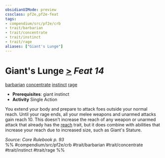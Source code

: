 ```yaml
---
obsidianUIMode: preview
cssclass: pf2e,pf2e-feat
tags:
- compendium/src/pf2e/crb
- trait/barbarian
- trait/concentrate
- trait/instinct
- trait/rage
aliases: ["Giant's Lunge"]
---
```

# Giant's Lunge  [>](/rules/core-rulebook/chapter-9-playing-the-game.md#Actions "Single Action") *Feat 14*  
[barbarian](/rules/traits/barbarian.md)  [concentrate](/rules/traits/concentrate.md)  [instinct](/rules/traits/instinct.md)  [rage](/rules/traits/rage.md)  

- **Prerequisites**: giant instinct
- **Activity** Single Action

You extend your body and prepare to attack foes outside your normal reach. Until your rage ends, all your melee weapons and unarmed attacks gain reach 10. This doesn't increase the reach of any weapon or unarmed attack that already has the [reach](/rules/traits/reach.md) trait, but it does combine with abilities that increase your reach due to increased size, such as Giant's Stature.

*Source: Core Rulebook p. 93*  
%% #compendium/src/pf2e/crb #trait/barbarian #trait/concentrate #trait/instinct #trait/rage %%